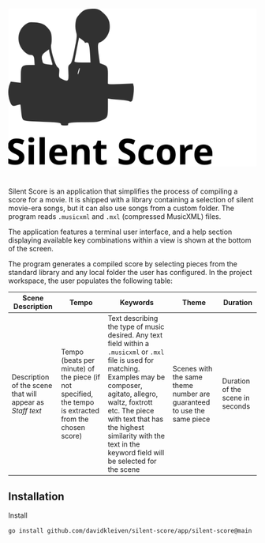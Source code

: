![image](logo.svg)
#

Silent Score is an application that simplifies the process of compiling a score for a movie. It is shipped with a library containing a selection of silent movie-era songs, but it can also use songs from a custom folder. The program reads `.musicxml` and `.mxl` (compressed MusicXML) files.

The application features a terminal user interface, and a help section displaying available key combinations within a view is shown at the bottom of the screen.

The program generates a compiled score by selecting pieces from the standard library and any local folder the user has configured. In the project workspace, the user populates the following table:

| Scene Description | Tempo | Keywords | Theme | Duration |
| ----------------- | ----- | -------- | ----- | -------- |
| Description of the scene that will appear as *Staff text* | Tempo (beats per minute) of the piece (if not specified, the tempo is extracted from the chosen score) | Text describing the type of music desired. Any text field within a `.musicxml` or `.mxl` file is used for matching. Examples may be composer, agitato, allegro, waltz, foxtrott etc. The piece with text that has the highest similarity with the text in the keyword field will be selected for the scene | Scenes with the same theme number are guaranteed to use the same piece | Duration of the scene in seconds |


## Installation

Install

```bash
go install github.com/davidkleiven/silent-score/app/silent-score@main
```
